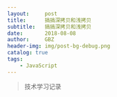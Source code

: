 ```yaml
---
layout:     post
title:      搞搞深拷贝和浅拷贝
subtitle:   搞搞深拷贝和浅拷贝
date:       2018-08-08
author:     GBZ
header-img: img/post-bg-debug.png
catalog: true
tags:
    - JavaScript
---
```



>技术学习记录




	


